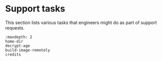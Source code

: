 # Support tasks

This section lists various tasks that engineers might do as part of support
requests.

```{toctree}
:maxdepth: 2
home-dir
decrypt-age
build-image-remotely
credits
```
